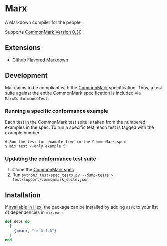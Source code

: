 # Marx

A Markdown compiler for the people.

Supports [CommonMark Version 0.30](https://spec.commonmark.org/0.30/)

## Extensions
* [Github Flavored Markdown](https://github.github.com/gfm/)

## Development

Marx aims to be compliant with the [CommonMark](https://commonmark.org/) specification. Thus, a test suite
against the entire CommonMark specification is included via `MarxConformanceTest`.

### Running a specific conformance example

Each test in the CommonMark test suite is taken from the numbered examples in the spec.
To run a specific test, each test is tagged with the example number. 

``` shell
# Run the test for example five in the CommonMark spec
$ mix test --only example:5
```

### Updating the conformance test suite

1. Clone the [CommonMark spec](https://github.com/commonmark/commonmark-spec)
2. Run `python3 test/spec_tests.py --dump-tests > test/support/commonmark_suite.json`

## Installation

If [available in Hex](https://hex.pm/docs/publish), the package can be installed
by adding `marx` to your list of dependencies in `mix.exs`:

```elixir
def deps do
  [
    {:marx, "~> 0.1.0"}
  ]
end
```
